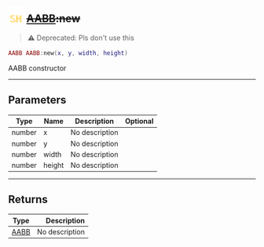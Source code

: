 ## <img src="../../.gitbook/assets/shared.png" width="32" height="32" /> ~~[AABB](../aabb/README.md):new~~

> ⚠ Deprecated: Pls don't use this

```lua
AABB AABB:new(x, y, width, height)
```

AABB constructor

-----------------
## Parameters

| Type   | Name | Description | Optional |
| ------ | ---- | ----------- | -------: |
| number | x | No description |  |
| number | y | No description |  |
| number | width | No description |  |
| number | height | No description |  |

-----------------
## Returns

| Type   | Description |
| ------ | ----------: |
| [AABB](../aabb/README.md) | No description |
